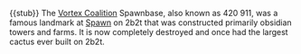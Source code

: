 {{stub}}
The [Vortex Coalition](https://2b2t.miraheze.org/wiki/Vortex_Coalition) Spawnbase, also known as 420 911, was a famous landmark at [Spawn](https://2b2t.miraheze.org/wiki/Spawn) on 2b2t that was constructed primarily obsidian towers and farms. It is now completely destroyed and once had the largest cactus ever built on 2b2t.